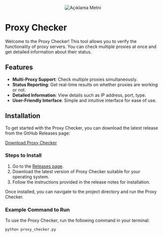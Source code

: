 <p align="center">
  <img src="https://r.resimlink.com/9RDmE.png" alt="Açıklama Metni" />
</p>

# Proxy Checker

Welcome to the Proxy Checker! This tool allows you to verify the functionality of proxy servers. You can check multiple proxies at once and get detailed information about their status.

## Features

- **Multi-Proxy Support**: Check multiple proxies simultaneously.
- **Status Reporting**: Get real-time results on whether proxies are working or not.
- **Detailed Information**: View details such as IP address, port, type.
- **User-Friendly Interface**: Simple and intuitive interface for ease of use.

## Installation

To get started with the Proxy Checker, you can download the latest release from the GitHub Releases page:

[Download Proxy Checker](https://github.com/kjuew/proxychecker/releases/tag/proxychecker)

### Steps to Install

1. Go to the [Releases page](https://github.com/kjuew/proxychecker/releases/tag/proxychecker).
2. Download the latest version of Proxy Checker suitable for your operating system.
3. Follow the instructions provided in the release notes for installation.

Once installed, you can navigate to the project directory and run the Proxy Checker.

### Example Command to Run

To use the Proxy Checker, run the following command in your terminal:

```bash
python proxy_checker.py

